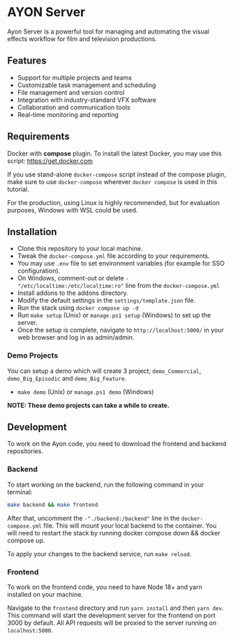 AYON Server
===========

Ayon Server is a powerful tool for managing and automating the visual effects 
workflow for film and television productions.

Features
--------

 - Support for multiple projects and teams
 - Customizable task management and scheduling
 - File management and version control
 - Integration with industry-standard VFX software
 - Collaboration and communication tools
 - Real-time monitoring and reporting

Requirements
------------

Docker with **compose** plugin. To install the latest Docker, you may use this script: 
https://get.docker.com

If you use stand-alone `docker-compose` script instead of the compose plugin, 
make sure to use `docker-compose` wherever `docker compose` is used in this tutorial.

For the production, using Linux is highly recommended, but for evaluation purposes,
Windows with WSL could be used.

 
Installation
------------

 - Clone this repository to your local machine.
 - Tweak the `docker-compose.yml` file according to your requirements.
 - You may use `.env` file to set environment variables (for example for SSO configuration).
 - On Windows, comment-out or delete  `- "/etc/localtime:/etc/localtime:ro"` line from the `docker-compose.yml`
 - Install addons to the addons directory.
 - Modify the default settings in the `settings/template.json` file.
 - Run the stack using `docker compose up -d`
 - Run `make setup` (Unix) or `manage.ps1 setup` (Windows) to set up the server.
 - Once the setup is complete, navigate to `http://localhost:5000/` in your web browser and log in as admin/admin.

### Demo Projects

You can setup a demo which will create 3 project; 
`demo_Commercial`, `demo_Big_Episodic` and `demo_Big_Feature`.

- `make demo` (Unix) or `manage.ps1 demo` (Windows)

**NOTE: These demo projects can take a while to create.**


Development
-----------

To work on the Ayon code, you need to download the frontend and backend repositories.

### Backend

To start working on the backend, run the following command in your terminal:

```bash
make backend && make frontend
```

After that, uncomment the `-"./backend:/backend"` line in the `docker-compose.yml` file. 
This will mount your local backend to the container. 
You will need to restart the stack by running docker compose down && docker compose up.

To apply your changes to the backend service, run `make reload`.

### Frontend

To work on the frontend code, you need to have Node 18+ and yarn installed on your machine.

Navigate to the `frontend` directory and run `yarn install` and then `yarn dev`. 
This command will start the development server for the frontend on port 3000 by default. 
All API requests will be proxied to the server running on `localhost:5000`.
